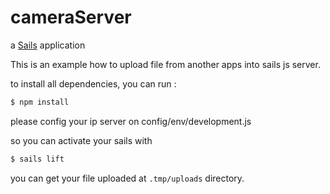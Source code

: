 # cameraServer

a [Sails](http://sailsjs.org) application


This is an example how to upload file from another apps into sails js server.

to install all dependencies, you can run :

```bash
$ npm install
```

please config your ip server on config/env/development.js

so you can activate your sails with 

```bash
$ sails lift
```

you can get your file uploaded at ```.tmp/uploads``` directory.